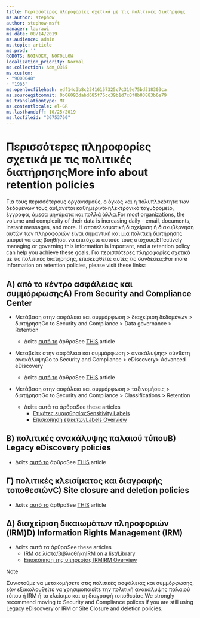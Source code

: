 ```yaml
---
title: Περισσότερες πληροφορίες σχετικά με τις πολιτικές διατήρησης
ms.author: stephow
author: stephow-msft
manager: laurawi
ms.date: 08/14/2019
ms.audience: admin
ms.topic: article
ms.prod: ''
ROBOTS: NOINDEX, NOFOLLOW
localization_priority: Normal
ms.collection: Adm_O365
ms.custom:
- "9000048"
- "1983"
ms.openlocfilehash: edf14c3b8c23416157325c7c319e75bd318303ca
ms.sourcegitcommit: 0b06093dabd685f76cc39b1d7c0f8b03883b6e79
ms.translationtype: MT
ms.contentlocale: el-GR
ms.lasthandoff: 10/25/2019
ms.locfileid: "36753760"
---
```

# <a name="more-info-about-retention-policies"></a><span data-ttu-id="42a5a-102">Περισσότερες πληροφορίες σχετικά με τις πολιτικές διατήρησης</span><span class="sxs-lookup"><span data-stu-id="42a5a-102">More info about retention policies</span></span>

<span data-ttu-id="42a5a-103">Για τους περισσότερους οργανισμούς, ο όγκος και η πολυπλοκότητα των δεδομένων τους αυξάνεται καθημερινά-ηλεκτρονικό ταχυδρομείο, έγγραφα, άμεσα μηνύματα και πολλά άλλα.</span><span class="sxs-lookup"><span data-stu-id="42a5a-103">For most organizations, the volume and complexity of their data is increasing daily - email, documents, instant messages, and more.</span></span> <span data-ttu-id="42a5a-104">Η αποτελεσματική διαχείριση ή διακυβέρνηση αυτών των πληροφοριών είναι σημαντική και μια πολιτική διατήρησης μπορεί να σας βοηθήσει να επιτύχετε αυτούς τους στόχους.</span><span class="sxs-lookup"><span data-stu-id="42a5a-104">Effectively managing or governing this information is important, and a retention policy can help you achieve these goals.</span></span> <span data-ttu-id="42a5a-105">Για περισσότερες πληροφορίες σχετικά με τις πολιτικές διατήρησης, επισκεφθείτε αυτές τις συνδέσεις:</span><span class="sxs-lookup"><span data-stu-id="42a5a-105">For more information on retention policies, please visit these links:</span></span>

## <a name="a-from-security-and-compliance-center"></a><span data-ttu-id="42a5a-106">Α) από το κέντρο ασφάλειας και συμμόρφωσης</span><span class="sxs-lookup"><span data-stu-id="42a5a-106">A) From Security and Compliance Center</span></span>

- <span data-ttu-id="42a5a-107">Μετάβαση στην ασφάλεια και συμμόρφωση > διαχείριση δεδομένων > διατήρηση</span><span class="sxs-lookup"><span data-stu-id="42a5a-107">Go to Security and Compliance > Data governance > Retention</span></span>
  - <span data-ttu-id="42a5a-108">Δείτε [αυτό το](https://docs.microsoft.com/office365/securitycompliance/retention-policies) άρθρο</span><span class="sxs-lookup"><span data-stu-id="42a5a-108">See [THIS](https://docs.microsoft.com/office365/securitycompliance/retention-policies) article</span></span>

- <span data-ttu-id="42a5a-109">Μεταβείτε στην ασφάλεια και συμμόρφωση > ανακάλυψης> σύνθετη ανακάλυψη</span><span class="sxs-lookup"><span data-stu-id="42a5a-109">Go to Security and Compliance > eDiscovery> Advanced eDiscovery</span></span> 
  - <span data-ttu-id="42a5a-110">Δείτε [αυτό το](https://docs.microsoft.com/office365/securitycompliance/ediscovery-cases) άρθρο</span><span class="sxs-lookup"><span data-stu-id="42a5a-110">See [THIS](https://docs.microsoft.com/office365/securitycompliance/ediscovery-cases) article</span></span>

- <span data-ttu-id="42a5a-111">Μετάβαση στην ασφάλεια και συμμόρφωση > ταξινομήσεις > διατήρηση</span><span class="sxs-lookup"><span data-stu-id="42a5a-111">Go to Security and Compliance > Classifications > Retention</span></span>
  - <span data-ttu-id="42a5a-112">Δείτε αυτά τα άρθρα</span><span class="sxs-lookup"><span data-stu-id="42a5a-112">See these articles</span></span>
    - [<span data-ttu-id="42a5a-113">Ετικέτες ευαισθησίας</span><span class="sxs-lookup"><span data-stu-id="42a5a-113">Sensitivity Labels</span></span>](https://docs.microsoft.com/office365/securitycompliance/sensitivity-labels)
    - [<span data-ttu-id="42a5a-114">Επισκόπηση ετικετών</span><span class="sxs-lookup"><span data-stu-id="42a5a-114">Labels Overview</span></span>](https://docs.microsoft.com/office365/securitycompliance/labels)

## <a name="b-legacy-ediscovery-policies"></a><span data-ttu-id="42a5a-115">Β) πολιτικές ανακάλυψης παλαιού τύπου</span><span class="sxs-lookup"><span data-stu-id="42a5a-115">B) Legacy eDiscovery policies</span></span>

- <span data-ttu-id="42a5a-116">Δείτε [αυτό το](https://support.office.com/article/Set-up-an-eDiscovery-Center-in-SharePoint-Online-A18F8975-AA7F-43B4-A7D6-001D14744D8E) άρθρο</span><span class="sxs-lookup"><span data-stu-id="42a5a-116">See [THIS](https://support.office.com/article/Set-up-an-eDiscovery-Center-in-SharePoint-Online-A18F8975-AA7F-43B4-A7D6-001D14744D8E) article</span></span>

## <a name="c-site-closure-and-deletion-policies"></a><span data-ttu-id="42a5a-117">Γ) πολιτικές κλεισίματος και διαγραφής τοποθεσιών</span><span class="sxs-lookup"><span data-stu-id="42a5a-117">C) Site closure and deletion policies</span></span>

- <span data-ttu-id="42a5a-118">Δείτε [αυτό το](https://support.office.com/article/Use-policies-for-site-closure-and-deletion-A8280D82-27FD-48C5-9ADF-8A5431208BA5) άρθρο</span><span class="sxs-lookup"><span data-stu-id="42a5a-118">See [THIS](https://support.office.com/article/Use-policies-for-site-closure-and-deletion-A8280D82-27FD-48C5-9ADF-8A5431208BA5) article</span></span>  

## <a name="d-information-rights-management-irm"></a><span data-ttu-id="42a5a-119">Δ) διαχείριση δικαιωμάτων πληροφοριών (IRM)</span><span class="sxs-lookup"><span data-stu-id="42a5a-119">D) Information Rights Management (IRM)</span></span>

- <span data-ttu-id="42a5a-120">Δείτε αυτά τα άρθρα</span><span class="sxs-lookup"><span data-stu-id="42a5a-120">See these articles</span></span>
  - [<span data-ttu-id="42a5a-121">IRM σε λίστα/βιβλιοθήκη</span><span class="sxs-lookup"><span data-stu-id="42a5a-121">IRM on a list/Library</span></span>](https://support.office.com/article/apply-information-rights-management-to-a-list-or-library-3bdb5c4e-94fc-4741-b02f-4e7cc3c54aa1)
  - [<span data-ttu-id="42a5a-122">Επισκόπηση της υπηρεσίας IRM</span><span class="sxs-lookup"><span data-stu-id="42a5a-122">IRM Overview</span></span>](https://support.office.com/article/create-and-apply-information-management-policies-eb501fe9-2ef6-4150-945a-65a6451ee9e9)

> [!Note]
> <span data-ttu-id="42a5a-123">Συνιστούμε να μετακομήσετε στις πολιτικές ασφάλειας και συμμόρφωσης, εάν εξακολουθείτε να χρησιμοποιείτε την πολιτική ανακάλυψης παλαιού τύπου ή IRM ή το κλείσιμο και τη διαγραφή τοποθεσίας.</span><span class="sxs-lookup"><span data-stu-id="42a5a-123">We strongly recommend moving to Security and Compliance polices if you are still using Legacy eDiscovery or IRM or Site Closure and deletion policies.</span></span>
